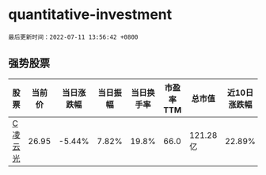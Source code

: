 # quantitative-investment

`最后更新时间：2022-07-11 13:56:42 +0800`

## 强势股票

|股票|当前价|当日涨跌幅|当日振幅|当日换手率|市盈率TTM|总市值|近10日涨跌幅|
|----|----|----|----|----|----|----|----|
|[C凌云光](https://xueqiu.com/S/SH688400)|26.95|-5.44%|7.82%|19.8%|66.0|121.28亿|22.89%|
